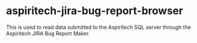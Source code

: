 # aspiritech-jira-bug-report-browser
This is used to read data submitted to the Aspiritech SQL server through the Aspiritech JIRA Bug Report Maker.
